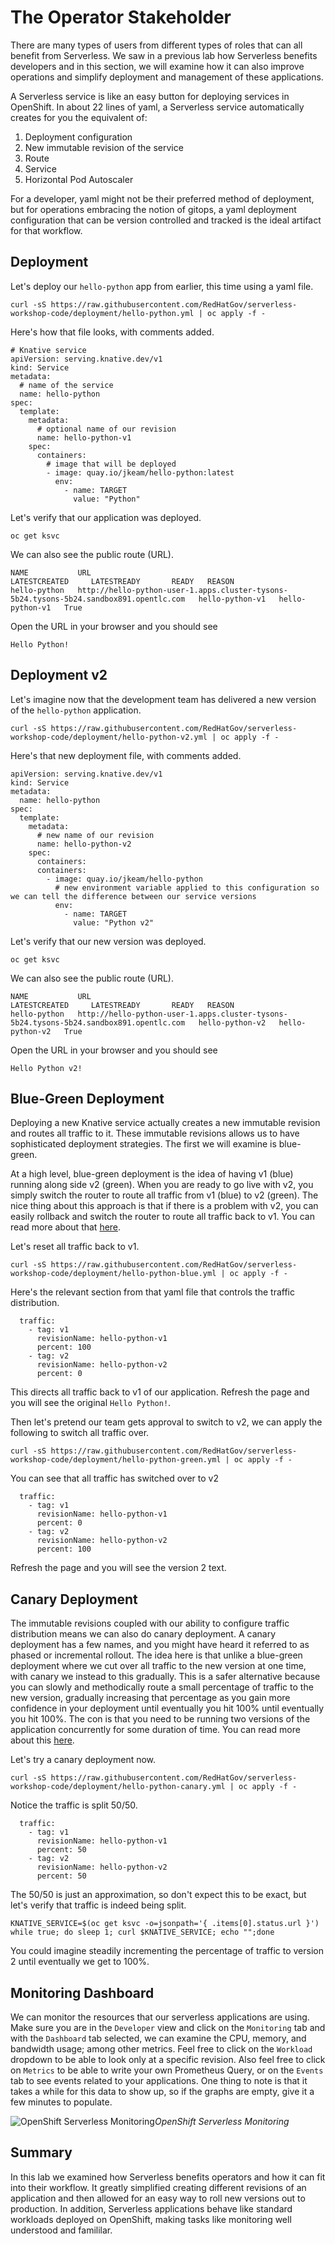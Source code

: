 # The Operator Stakeholder

There are many types of users from different types of roles that can all benefit from Serverless. We saw in a previous lab how Serverless benefits developers and in this section, we will examine how it can also improve operations and simplify deployment and management of these applications.

A Serverless service is like an easy button for deploying services in OpenShift. In about 22 lines of yaml, a Serverless service automatically creates for you the equivalent of:

1. Deployment configuration
2. New immutable revision of the service
3. Route
4. Service
5. Horizontal Pod Autoscaler

For a developer, yaml might not be their preferred method of deployment, but for operations embracing the notion of gitops, a yaml deployment configuration that can be version controlled and tracked is the ideal artifact for that workflow.

## Deployment

Let's deploy our `hello-python` app from earlier, this time using a yaml file.

```execute
curl -sS https://raw.githubusercontent.com/RedHatGov/serverless-workshop-code/deployment/hello-python.yml | oc apply -f -
```

Here's how that file looks, with comments added.

```
# Knative service
apiVersion: serving.knative.dev/v1
kind: Service
metadata:
  # name of the service
  name: hello-python
spec:
  template:
    metadata:
      # optional name of our revision
      name: hello-python-v1
    spec:
      containers:
        # image that will be deployed
        - image: quay.io/jkeam/hello-python:latest
          env:
            - name: TARGET
              value: "Python"
```

Let's verify that our application was deployed.

```execute
oc get ksvc
```

We can also see the public route (URL).

```
NAME           URL                                                                                      LATESTCREATED     LATESTREADY       READY   REASON
hello-python   http://hello-python-user-1.apps.cluster-tysons-5b24.tysons-5b24.sandbox891.opentlc.com   hello-python-v1   hello-python-v1   True
```

Open the URL in your browser and you should see

```
Hello Python!
```

## Deployment v2
Let's imagine now that the development team has delivered a new version of the `hello-python` application.

```execute
curl -sS https://raw.githubusercontent.com/RedHatGov/serverless-workshop-code/deployment/hello-python-v2.yml | oc apply -f -
```

Here's that new deployment file, with comments added.

```
apiVersion: serving.knative.dev/v1
kind: Service
metadata:
  name: hello-python
spec:
  template:
    metadata:
      # new name of our revision
      name: hello-python-v2
    spec:
      containers:
      containers:
        - image: quay.io/jkeam/hello-python
          # new environment variable applied to this configuration so we can tell the difference between our service versions
          env:
            - name: TARGET
              value: "Python v2"
```

Let's verify that our new version was deployed.

```execute
oc get ksvc
```

We can also see the public route (URL).

```
NAME           URL                                                                                      LATESTCREATED     LATESTREADY       READY   REASON
hello-python   http://hello-python-user-1.apps.cluster-tysons-5b24.tysons-5b24.sandbox891.opentlc.com   hello-python-v2   hello-python-v2   True
```

Open the URL in your browser and you should see

```
Hello Python v2!
```

## Blue-Green Deployment

Deploying a new Knative service actually creates a new immutable revision and routes all traffic to it.  These immutable revisions allows us to have sophisticated deployment strategies.  The first we will examine is blue-green.

At a high level, blue-green deployment is the idea of having v1 (blue) running along side v2 (green).  When you are ready to go live with v2, you simply switch the router to route all traffic from v1 (blue) to v2 (green).  The nice thing about this approach is that if there is a problem with v2, you can easily rollback and switch the router to route all traffic back to v1.  You can read more about that [here](https://martinfowler.com/bliki/BlueGreenDeployment.html).

Let's reset all traffic back to v1.

```execute
curl -sS https://raw.githubusercontent.com/RedHatGov/serverless-workshop-code/deployment/hello-python-blue.yml | oc apply -f -
```

Here's the relevant section from that yaml file that controls the traffic distribution.

```
  traffic:
    - tag: v1
      revisionName: hello-python-v1
      percent: 100
    - tag: v2
      revisionName: hello-python-v2
      percent: 0
```

This directs all traffic back to v1 of our application.  Refresh the page and you will see the original `Hello Python!`.

Then let's pretend our team gets approval to switch to v2, we can apply the following to switch all traffic over.

```execute
curl -sS https://raw.githubusercontent.com/RedHatGov/serverless-workshop-code/deployment/hello-python-green.yml | oc apply -f -
```

You can see that all traffic has switched over to v2

```
  traffic:
    - tag: v1
      revisionName: hello-python-v1
      percent: 0
    - tag: v2
      revisionName: hello-python-v2
      percent: 100

```

Refresh the page and you will see the version 2 text.

## Canary Deployment

The immutable revisions coupled with our ability to configure traffic distribution means we can also do canary deployment.  A canary deployment has a few names, and you might have heard it referred to as phased or incremental rollout.  The idea here is that unlike a blue-green deployment where we cut over all traffic to the new version at one time, with canary we instead to this gradually.  This is a safer alternative because you can slowly and methodically route a small percentage of traffic to the new version, gradually increasing that percentage as you gain more confidence in your deployment until eventually you hit 100% until eventually you hit 100%.  The con is that you need to be running two versions of the application concurrently for some duration of time.  You can read more about this [here](https://martinfowler.com/bliki/CanaryRelease.html).

Let's try a canary deployment now.

```execute
curl -sS https://raw.githubusercontent.com/RedHatGov/serverless-workshop-code/deployment/hello-python-canary.yml | oc apply -f -
```

Notice the traffic is split 50/50.

```
  traffic:
    - tag: v1
      revisionName: hello-python-v1
      percent: 50
    - tag: v2
      revisionName: hello-python-v2
      percent: 50

```

The 50/50 is just an approximation, so don't expect this to be exact, but let's verify that traffic is indeed being split.

```execute
KNATIVE_SERVICE=$(oc get ksvc -o=jsonpath='{ .items[0].status.url }')
while true; do sleep 1; curl $KNATIVE_SERVICE; echo "";done
```

You could imagine steadily incrementing the percentage of traffic to version 2 until eventually we get to 100%.


## Monitoring Dashboard
We can monitor the resources that our serverless applications are using.  Make sure you are in the `Developer` view and click on the `Monitoring` tab and with the `Dashboard` tab selected, we can examine the CPU, memory, and bandwidth usage; among other metrics.  Feel free to click on the `Workload` dropdown to be able to look only at a specific revision.  Also feel free to click on `Metrics` to be able to write your own Prometheus Query, or on the `Events` tab to see events related to your applications.  One thing to note is that it takes a while for this data to show up, so if the graphs are empty, give it a few minutes to populate.

![OpenShift Serverless Monitoring](images/serverless_monitoring.png)*OpenShift Serverless Monitoring*

## Summary
In this lab we examined how Serverless benefits operators and how it can fit into their workflow.  It greatly simplified creating different revisions of an application and then allowed for an easy way to roll new versions out to production.  In addition, Serverless applications behave like standard workloads deployed on OpenShift, making tasks like monitoring well understood and famililar.
